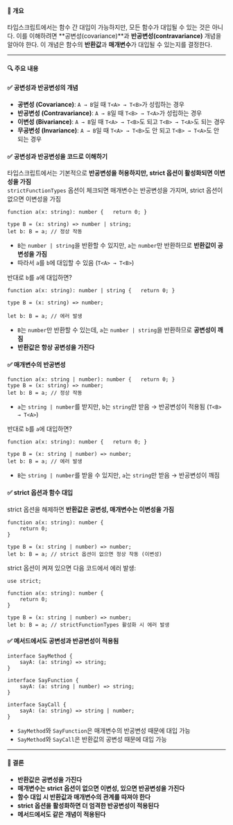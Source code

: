 #### **📌 개요**

타입스크립트에서는 함수 간 대입이 가능하지만, 모든 함수가 대입될 수 있는 것은 아니다. 
이를 이해하려면 **공변성(covariance)**과 **반공변성(contravariance)** 개념을 알아야 한다. 
이 개념은 함수의 **반환값**과 **매개변수**가 대입될 수 있는지를 결정한다.

---

#### **🔍 주요 내용**

#### ✅ **공변성과 반공변성의 개념**

- **공변성 (Covariance)**: `A → B`일 때 `T<A> → T<B>`가 성립하는 경우
- **반공변성 (Contravariance)**: `A → B`일 때 `T<B> → T<A>`가 성립하는 경우
- **이변성 (Bivariance)**: `A → B`일 때 `T<A> → T<B>`도 되고 `T<B> → T<A>`도 되는 경우
- **무공변성 (Invariance)**: `A → B`일 때 `T<A> → T<B>`도 안 되고 `T<B> → T<A>`도 안 되는 경우

#### ✅ **공변성과 반공변성을 코드로 이해하기**

타입스크립트에서는 기본적으로 **반공변성을 허용하지만, strict 옵션이 활성화되면 이변성을 가짐**  
`strictFunctionTypes` 옵션이 체크되면 매개변수는 반공변성을 가지며, strict 옵션이 없으면 이변성을 가짐

```
function a(x: string): number {   return 0; }  

type B = (x: string) => number | string; 
let b: B = a; // 정상 작동
```
- `B`는 `number | string`을 반환할 수 있지만, `a`는 `number`만 반환하므로 **반환값이 공변성을 가짐**
- 따라서 `a`를 `b`에 대입할 수 있음 (`T<A> → T<B>`)

반대로 `b`를 `a`에 대입하면?
```
function a(x: string): number | string {   return 0; }  

type B = (x: string) => number; 

let b: B = a; // 에러 발생
```
- `B`는 `number`만 반환할 수 있는데, `a`는 `number | string`을 반환하므로 **공변성이 깨짐**
- **반환값은 항상 공변성을 가진다**

#### ✅ **매개변수의 반공변성**
```
function a(x: string | number): number {   return 0; }  
type B = (x: string) => number; 
let b: B = a; // 정상 작동
```

- `a`는 `string | number`를 받지만, `b`는 `string`만 받음 → 반공변성이 적용됨 (`T<B> → T<A>`)

반대로 `b`를 `a`에 대입하면?

```
function a(x: string): number {   return 0; }  

type B = (x: string | number) => number; 
let b: B = a; // 에러 발생
```


- `B`는 `string | number`를 받을 수 있지만, `a`는 `string`만 받음 → 반공변성이 깨짐

#### ✅ **strict 옵션과 함수 대입**

strict 옵션을 해제하면 **반환값은 공변성, 매개변수는 이변성을 가짐**
```
function a(x: string): number {   
	return 0; 
}  

type B = (x: string | number) => number; 
let b: B = a; // strict 옵션이 없으면 정상 작동 (이변성)
```


strict 옵션이 켜져 있으면 다음 코드에서 에러 발생:
```
use strict;

function a(x: string): number {   
	return 0; 
} 

type B = (x: string | number) => number; 
let b: B = a; // strictFunctionTypes 활성화 시 에러 발생
```


#### ✅ **메서드에서도 공변성과 반공변성이 적용됨**

```
interface SayMethod {   
	sayA: (a: string) => string; 
}  

interface SayFunction {   
	sayA: (a: string | number) => string; 
}  

interface SayCall {   
	sayA: (a: string) => string | number; 
}
```


- `SayMethod`와 `SayFunction`은 매개변수의 반공변성 때문에 대입 가능
- `SayMethod`와 `SayCall`은 반환값의 공변성 때문에 대입 가능

---

#### **📌 결론**

- **반환값은 공변성을 가진다**
- **매개변수는 strict 옵션이 없으면 이변성, 있으면 반공변성을 가진다**
- **함수 대입 시 반환값과 매개변수의 관계를 따져야 한다**
- **strict 옵션을 활성화하면 더 엄격한 반공변성이 적용된다**
- **메서드에서도 같은 개념이 적용된다**